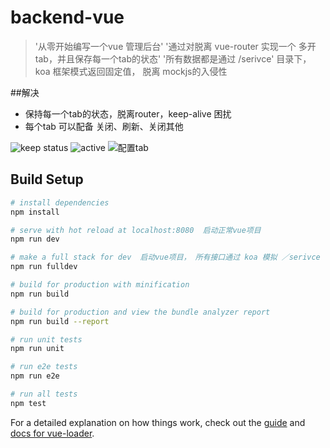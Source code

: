 # backend-vue

> '从零开始编写一个vue 管理后台'
> '通过对脱离 vue-router 实现一个 多开 tab，并且保存每一个tab的状态'
> '所有数据都是通过 /serivce' 目录下， koa 框架模式返回固定值， 脱离 mockjs的入侵性


##解决
- 保持每一个tab的状态，脱离router，keep-alive 困扰
- 每个tab 可以配备 关闭、刷新、关闭其他

![keep status](http://upload-images.jianshu.io/upload_images/5611290-4fa67633d19420b7.jpg?imageMogr2/auto-orient/strip%7CimageView2/2/w/1240)
![active](http://upload-images.jianshu.io/upload_images/5611290-670c18cb3edd00e8.gif?imageMogr2/auto-orient/strip%7CimageView2/2/w/1240)
![配置tab](http://upload-images.jianshu.io/upload_images/5611290-5de00a5355fe4b66.png?imageMogr2/auto-orient/strip%7CimageView2/2/w/1240)

## Build Setup

``` bash
# install dependencies
npm install

# serve with hot reload at localhost:8080  启动正常vue项目
npm run dev

# make a full stack for dev  启动vue项目， 所有接口通过 koa 模拟 ／serivce
npm run fulldev

# build for production with minification
npm run build

# build for production and view the bundle analyzer report
npm run build --report

# run unit tests
npm run unit

# run e2e tests
npm run e2e

# run all tests
npm test
```

For a detailed explanation on how things work, check out the [guide](http://vuejs-templates.github.io/webpack/) and [docs for vue-loader](http://vuejs.github.io/vue-loader).

